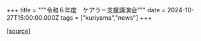 +++
title = """令和６年度　ケアラー支援講演会"""
date = 2024-10-27T15:00:00.000Z
tags = ["kuriyama","news"]
+++


[[source]](https://www.town.kuriyama.hokkaido.jp/soshiki/43/29237.html)
